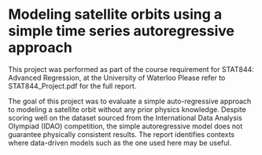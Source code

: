 # Modeling satellite orbits using a simple time series autoregressive approach
This project was performed as part of the course requirement for STAT844: Advanced Regression, at the University of Waterloo
Please refer to STAT844_Project.pdf for the full report.

The goal of this project was to evaluate a simple auto-regressive approach to modeling a satellite orbit without any prior physics knowledge. 
Despite scoring well on the dataset sourced from the International Data Analysis Olympiad (IDAO) competition, the simple autoregressive model does not guarantee physically consistent results. 
The report identifies contexts where data-driven models such as the one used here may be useful.
